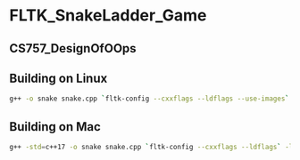 # FLTK_SnakeLadder_Game
## CS757_DesignOfOOps

## Building on Linux
```Bash
g++ -o snake snake.cpp `fltk-config --cxxflags --ldflags --use-images` -lasound
```
## Building on Mac
```Bash
g++ -std=c++17 -o snake snake.cpp `fltk-config --cxxflags --ldflags` -lfltk_images -framework AudioToolbox
```